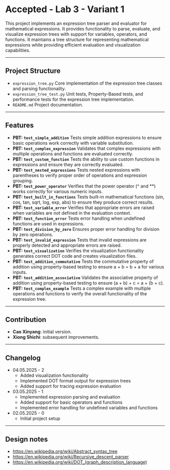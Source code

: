 # Accepted - Lab 3 - Variant 1

This project implements an expression tree parser 
and evaluator for mathematical expressions.
It provides functionality to parse, evaluate, 
and visualize expression trees with support for
variables, operators, and functions.
It maintains a tree structure for representing mathematical expressions
while providing efficient evaluation and visualization capabilities.

---

## Project Structure

- `expression_tree.py`
  Core implementation
  of the expression tree classes and parsing functionality.
- `expression_tree_test.py`
  Unit tests, Property-Based tests, and performance tests
  for the expression tree implementation.
- `README.md`
  Project documentation.

---

## Features

- **PBT: `test_simple_addition`**
  Tests simple addition expressions to ensure basic operations work correctly
  with variable substitution.
- **PBT: `test_complex_expression`**
  Validates that complex expressions with multiple operations and functions
  are evaluated correctly.
- **PBT: `test_custom_function`**
  Tests the ability to use custom functions in expressions
  and ensure they are correctly evaluated.
- **PBT: `test_nested_expressions`**
  Tests nested expressions with parentheses to verify proper order of operations
  and expression grouping.
- **PBT: `test_power_operator`**
  Verifies that the power operator (^ and **) works correctly
  for various numeric inputs.
- **PBT: `test_built_in_functions`**
  Tests built-in mathematical functions (sin, cos, tan, sqrt, log, exp, abs)
  to ensure they produce correct results.
- **PBT: `test_variable_error`**
  Verifies that appropriate errors are raised when variables
  are not defined in the evaluation context.
- **PBT: `test_function_error`**
  Tests error handling when undefined functions are used
  in expressions.
- **PBT: `test_division_by_zero`**
  Ensures proper error handling for division by zero
  operations.
- **PBT: `test_invalid_expression`**
  Tests that invalid expressions are properly detected
  and appropriate errors are raised.
- **PBT: `test_visualization`**
  Verifies the visualization functionality generates correct DOT code
  and creates visualization files.
- **PBT: `test_addition_commutative`**
  Tests the commutative property of addition using property-based testing
  to ensure a + b = b + a for various inputs.
- **PBT: `test_addition_associative`**
  Validates the associative property of addition using property-based testing
  to ensure (a + b) + c = a + (b + c).
- **PBT: `test_complex_example`**
  Tests a complex example with multiple operations and functions
  to verify the overall functionality of the expression tree.

---

## Contribution

- **Cao Xinyang**: initial version.
- **Xiong Shichi**: subsequent improvements.

---

## Changelog

- 04.05.2025 - 2  
   - Added visualization functionality
   - Implemented DOT format output for expression trees
   - Added support for tracing expression evaluation
- 03.05.2025 - 1  
   - Implemented expression parsing and evaluation
   - Added support for basic operators and functions
   - Implemented error handling for undefined variables and functions
- 02.05.2025 - 0  
   - Initial project setup

---

## Design notes

- <https://en.wikipedia.org/wiki/Abstract_syntax_tree>
- <https://en.wikipedia.org/wiki/Recursive_descent_parser>
- <https://en.wikipedia.org/wiki/DOT_(graph_description_language)>

